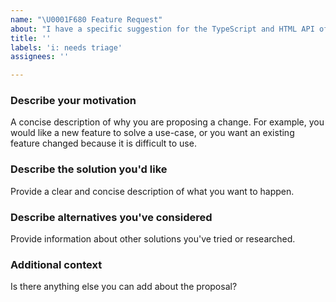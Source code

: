 ```yaml
---
name: "\U0001F680 Feature Request"
about: "I have a specific suggestion for the TypeScript and HTML API of Vaadin components!"
title: ''
labels: 'i: needs triage'
assignees: ''

---
```


### Describe your motivation

A concise description of why you are proposing a change. For example, you would like a new feature to solve a use-case, or you want an existing feature changed because it is difficult to use.

### Describe the solution you'd like

Provide a clear and concise description of what you want to happen.

### Describe alternatives you've considered

Provide information about other solutions you've tried or researched.

### Additional context

Is there anything else you can add about the proposal?
